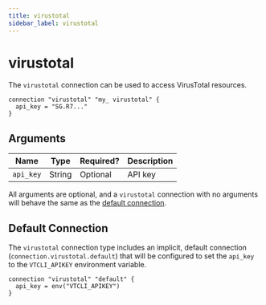 ```yaml
---
title: virustotal
sidebar_label: virustotal
---
```


# virustotal

The `virustotal` connection can be used to access VirusTotal resources.

```hcl
connection "virustotal" "my_ virustotal" {
  api_key = "SG.R7..."
}
```

## Arguments

| Name      | Type   | Required? | Description |
| --------- | ------ | --------- | ----------- |
| `api_key` | String | Optional  | API key     |

All arguments are optional, and a `virustotal` connection with no arguments will behave the same as the [default connection](#default-connection).

## Default Connection

The `virustotal` connection type includes an implicit, default connection (`connection.virustotal.default`) that will be configured to set the `api_key` to the `VTCLI_APIKEY` environment variable.

```hcl
connection "virustotal" "default" {
  api_key = env("VTCLI_APIKEY")
}
```
